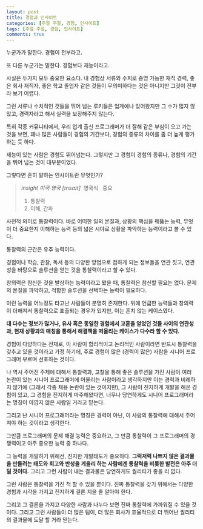 ```yaml
---
layout: post
title: 경험과 인사이트
categories: [주절 주절, 경험, 인사이트]
tags: [주절 주절, 경험, 인사이트]
comments: true
---
```


누군가가 말한다. 경험이 전부라고.

또 다른 누군가는 말한다. 경험보다 재능이라고.

사실은 두가지 모두 중요한 요소다. 내 경험상 서류와 수치로 증명 가능한 재직 경력, 좋은 회사 재직자, 좋은 학교 졸업자 같은 것들이 무의미하다는 것은 아니지만 그것이 전부라 보기 어렵다. 

그런 서류나 수치적인 것들을 뛰어 넘는 루키들은 업계에나 있어왔지만 그 수가 많지 않았고, 경력자라고 해서 실력을 보장해주지 않는다.

특히 각종 커뮤니티에서, 우리 업계 출신 프로그래머가 더 잘해 같은 부심이 오고 가는 것을 보면, 꽤나 많은 사람들이 경험의 기간보다, 경험의 종류의 차이를 좀 더 높게 평가하는 듯 하다.

재능이 있는 사람은 경험도 뛰어넘는다. 그렇지만 그 경험이 경험의 종류나, 경험의 기간을 뛰어 넘는 것이 대부분이었다.

그렇다면 흔히 말하는 인사이트란 무엇인가?

>*insight 미국·영국 [ɪnsaɪt]*
> 영국식 
> 중요
>1. 통찰력
>2. 이해, 간파

사전적 의미로 통찰력이다. 바로 어떠한 일의 본질과, 상황의 핵심을 꿰뚫는 능력, 무엇이 더 중요한지 이해하는 능력 등의 넓은 시야로 상황을 파악하는 능력이라고 볼 수 있다.

통찰력의 근간은 유추 능력이다.

경험이나 학습, 관찰, 독서 등의 다양한 방법으로 접하게 되는 정보들을 연관 짓고, 연관성을 바탕으로 솔루션을 얻는 것을 통찰력이라고 할 수 있다.

창의력은 참신한 것을 발상하는 능력이라고 봤을 때, 통찰력은 참신할 필요는 없다. 문제의 본질을 파악하고, 적합한 솔루션을 선택하는 능력이 필요하다.

이런 능력을 어느정도 타고난 사람들이 분명히 존재한다. 위에 언급한 능력들과 창의력이 더해져서 통찰력으로 표출되는 경우가 있지만, 이는 흔치 않는 케이스였다.

**대 다수는 정보가 많거나, 유사 혹은 동일한 경험에서 교훈을 얻었던 것들 사이의 연관성과, 현재 상황과의 매칭을 통해서 해결책을 떠올리는 케이스가 다수라 할 수 있다.**

경험이 다양하다는 전재로, 이 사람이 합리적이고 논리적인 사람이라면 반드시 통찰력을 갖추고 있을 것이라고 가정 하기에, 주로 경험이 많은 (경력이 많은) 사람을 시니어 프로그래머 부르며 선호하는 것이다.

나 역시 주어진 주제에 대해서 통찰력과, 고찰을 통해 좋은 솔루션을 가진 사람이 여러 논란이 있는 시니어 프로그래머에 어울리는 사람이라고 생각하지만 이는 경력과 비례하지 않기에 (그래서 각종 채용 논란이 있는 것이지만), 그 사람이 진지하게 개발을 해온 경험이 있고, 그 경험을 진지하게 마주해왔다면, 너무나 당연하게도 시니어 프로그래머라는 명칭이 아깝지 않은 사람일 거라고 믿는다.

그리고 난 시니어 프로그래머라는 명칭은 경력이 아닌, 이 사람의 통찰력에 대해서 주어져야 하는 것이라고 생각한다.

그만큼 프로그래머의 문제 해결 능력은 중요하고, 그 만큼 통찰력이 그 프로그래머의 경쟁력이고 아주 중요한 능력 중 하나다.

그 능력을 개발하기 위해선, 진지한 개발태도가 중요하다. **그럭저럭 나쁘지 않은 결과물을 만들려는 태도와 회고와 반성을 게을리 하는 사람에겐 통찰력을 비롯한 발전은 아주 더딜 것이다.** 그리고 그런 사람이 내는 결과물은 당연하게도 퀄리티가 좋을 리 없다.

그런 사람은 통찰력을 가진 척 할 수 있을 뿐이다. 진짜 통찰력을 갖기 위해서는 다양한 경험과 시각을 가지고 진지하게 결론 지을 줄 알아야 한다.

그리고 그 결론을 가지고 다양한 사람과 나누다 보면 진짜 통찰력에 가까워질 수 있을 것이다. 그리고 그런 사람들이 더 많은 팀이, 더 많은 회사가 효율적으로 더 뛰어난 퀄리티의 결과물에 도달 할 거라 믿는다.
